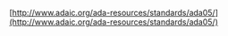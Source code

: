 [http://www.adaic.org/ada-resources/standards/ada05/](http://www.adaic.org/ada-resources/standards/ada05/)